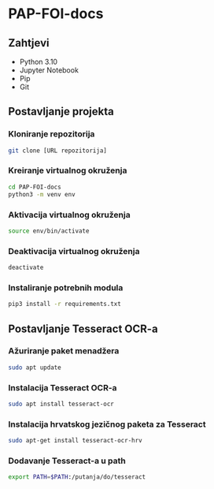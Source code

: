 
# PAP-FOI-docs

## Zahtjevi
- Python 3.10
- Jupyter Notebook
- Pip
- Git

## Postavljanje projekta

### Kloniranje repozitorija
```bash
git clone [URL repozitorija]
```

### Kreiranje virtualnog okruženja
```bash
cd PAP-FOI-docs
python3 -m venv env
```

### Aktivacija virtualnog okruženja
```bash
source env/bin/activate
```

### Deaktivacija virtualnog okruženja
```bash
deactivate
```

### Instaliranje potrebnih modula
```bash
pip3 install -r requirements.txt
```

## Postavljanje Tesseract OCR-a

### Ažuriranje paket menadžera
```bash
sudo apt update
```

### Instalacija Tesseract OCR-a
```bash
sudo apt install tesseract-ocr
```

### Instalacija hrvatskog jezičnog paketa za Tesseract
```bash
sudo apt-get install tesseract-ocr-hrv
```

### Dodavanje Tesseract-a u path
```bash
export PATH=$PATH:/putanja/do/tesseract
```
